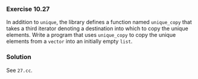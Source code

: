 ### Exercise 10.27

In addition to `unique`, the library defines a function named `unique_copy` that
takes a third iterator denoting a destination into which to copy the unique
elements. Write a program that uses `unique_copy` to copy the unique elements
from a `vector` into an initially empty `list`.

### Solution

See `27.cc`.

